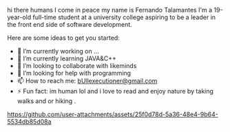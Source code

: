    hi there humans I come in peace my name is Fernando Talamantes 
   I'm a 19-year-old full-time student at a university college aspiring    to be a leader in the front end side of software development. 


Here are some ideas to get you started:

- 🔭 I’m currently working on ...
- 🌱 I’m currently learning JAVA&C++
- 👯 I’m looking to collaborate with likeminds
- 🤔 I’m looking for help with programming 
- 📫 How to reach me: bUllexecutioner@gmail.com
- ⚡ Fun fact: im human lol and i love to read and enjoy nature by taking walks and or hiking . 



https://github.com/user-attachments/assets/25f0d78d-5a36-48e4-9b64-5534db85d08a

